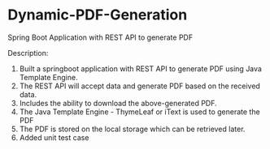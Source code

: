 # Dynamic-PDF-Generation
Spring Boot Application with REST API to generate PDF 

Description:
1. Built a springboot application with REST API to generate PDF using Java Template Engine.
2. The REST API will accept data and generate PDF based on the received data.
3. Includes the ability to download the above-generated PDF.
4. The Java Template Engine - ThymeLeaf or iText is used to generate the PDF
5. The PDF is stored on the local storage which can be retrieved later.
6. Added unit test case
